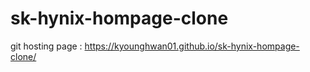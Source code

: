 # sk-hynix-hompage-clone

git hosting page : https://kyounghwan01.github.io/sk-hynix-hompage-clone/

